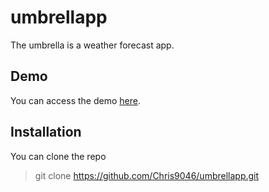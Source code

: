 # umbrellapp
The umbrella is a weather forecast app.

## Demo
You can access the demo [here](www.kamonas.gr/umbrellapp).

## Installation
You can clone the repo
> git clone https://github.com/Chris9046/umbrellapp.git
